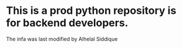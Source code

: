 # This is a prod python repository is for backend developers. 
The infa was last modified by Alhelal Siddique
